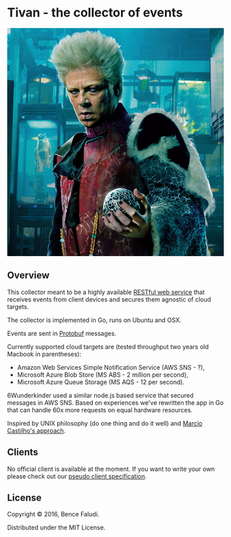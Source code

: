 # Tivan - the collector of events

![](docs/tivan.jpg)

## Overview

This collector meant to be a highly available [RESTful web service](https://github.com/sub-ninja/tivan/blob/master/main.go#L200) that receives events from client devices and secures them agnostic of cloud targets.

The collector is implemented in Go, runs on Ubuntu and OSX.

Events are sent in [Protobuf](https://github.com/sub-ninja/tivan/blob/master/payload/payload.proto) messages.

Currently supported cloud targets are (tested throughput two years old Macbook in parentheses):

* Amazon Web Services Simple Notification Service (AWS SNS - ?),
* Microsoft Azure Blob Store (MS ABS - 2 million per second),
* Microsoft Azure Queue Storage (MS AQS - 12 per second).

6Wunderkinder used a similar node.js based service that secured messages in AWS SNS. Based on experiences we've rewritten the app in Go that can handle 60x more requests on equal hardware resources.

Inspired by UNIX philosophy (do one thing and do it well) and [Marcio Castilho's approach](http://marcio.io/2015/07/handling-1-million-requests-per-minute-with-golang/).

## Clients

No official client is available at the moment. If you want to write your own please check out our [pseudo client specification](docs/pseudo-client.md).

## License

Copyright © 2016, Bence Faludi.

Distributed under the MIT License.